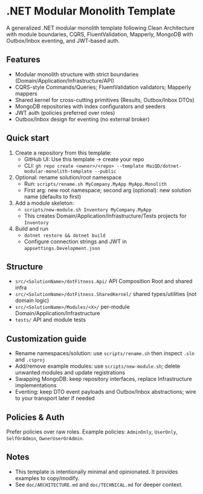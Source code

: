 # .NET Modular Monolith Template

A generalized .NET modular monolith template following Clean Architecture with module boundaries, CQRS, FluentValidation, Mapperly, MongoDB with Outbox/Inbox eventing, and JWT-based auth.

## Features
- Modular monolith structure with strict boundaries (Domain/Application/Infrastructure/API)
- CQRS-style Commands/Queries; FluentValidation validators; Mapperly mappers
- Shared kernel for cross-cutting primitives (Results, Outbox/Inbox DTOs)
- MongoDB repositories with index configurators and seeders
- JWT auth (policies preferred over roles)
- Outbox/Inbox design for eventing (no external broker)

## Quick start
1) Create a repository from this template:
   - GitHub UI: Use this template → create your repo
   - CLI: `gh repo create <owner>/<repo> --template MaiQD/dotnet-modular-monolith-template --public`
2) Optional: rename solution/root namespace
   - Run: `scripts/rename.sh MyCompany.MyApp MyApp.Monolith`
   - First arg: new root namespace; second arg (optional): new solution name (defaults to first)
3) Add a module skeleton:
   - `scripts/new-module.sh Inventory MyCompany.MyApp`
   - This creates Domain/Application/Infrastructure/Tests projects for `Inventory`
4) Build and run
   - `dotnet restore && dotnet build`
   - Configure connection strings and JWT in `appsettings.Development.json`

## Structure
- `src/<SolutionName>/dotFitness.Api/` API Composition Root and shared infra
- `src/<SolutionName>/dotFitness.SharedKernel/` shared types/utilities (not domain logic)
- `src/<SolutionName>/Modules/<X>/` per-module Domain/Application/Infrastructure
- `tests/` API and module tests

## Customization guide
- Rename namespaces/solution: use `scripts/rename.sh` then inspect `.sln` and `.csproj`
- Add/remove example modules: use `scripts/new-module.sh`; delete unwanted modules and update registrations
- Swapping MongoDB: keep repository interfaces, replace Infrastructure implementations
- Eventing: keep DTO event payloads and Outbox/Inbox abstractions; wire to your transport later if needed

## Policies & Auth
Prefer policies over raw roles. Example policies: `AdminOnly`, `UserOnly`, `SelfOrAdmin`, `OwnerUserOrAdmin`.

## Notes
- This template is intentionally minimal and opinionated. It provides examples to copy/modify.
- See `doc/ARCHITECTURE.md` and `doc/TECHNICAL.md` for deeper context.


